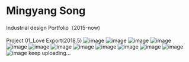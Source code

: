 # Mingyang Song
Industrial design Portfolio（2015-now)
<br/>
<br/>
Project 01_Love Export(2018.5)
![image](https://github.com/Ohmingayng/Ohmingyang.github.io/blob/master/1.jpg)
![image](https://github.com/Ohmingayng/Ohmingyang.github.io/blob/master/2.jpg)
![image](https://github.com/Ohmingayng/Ohmingyang.github.io/blob/master/3.jpg)
![image](https://github.com/Ohmingayng/Ohmingyang.github.io/blob/master/4.jpg)
![image](https://github.com/Ohmingayng/Ohmingyang.github.io/blob/master/5.jpg)
![image](https://github.com/Ohmingayng/Ohmingyang.github.io/blob/master/6.jpg)
![image](https://github.com/Ohmingayng/Ohmingyang.github.io/blob/master/7.jpg)
![image](https://github.com/Ohmingayng/Ohmingyang.github.io/blob/master/8.jpg)
![image](https://github.com/Ohmingayng/Ohmingyang.github.io/blob/master/9.jpg)
![image](https://github.com/Ohmingayng/Ohmingyang.github.io/blob/master/10.jpg)
![image](https://github.com/Ohmingayng/Ohmingyang.github.io/blob/master/11.jpg)
![image](https://github.com/Ohmingayng/Ohmingyang.github.io/blob/master/12.jpg)
![image](https://github.com/Ohmingayng/Ohmingyang.github.io/blob/master/13.jpg)
keep uploading...
